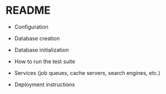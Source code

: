 # README
* Configuration

* Database creation

* Database initialization

* How to run the test suite

* Services (job queues, cache servers, search engines, etc.)

* Deployment instructions
